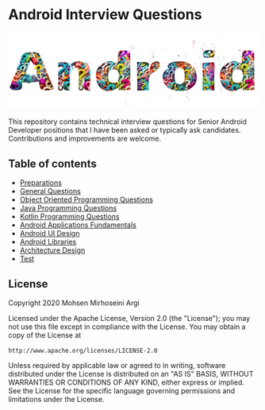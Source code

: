 # Android Interview Questions
![Android Interview Questions](images/icon.png)

This repository contains technical interview questions for Senior Android Developer positions that I have been asked or typically ask candidates. Contributions and improvements are welcome.

## Table of contents
* [Preparations](PREPARATIONS.md)
* [General Questions](GENERAL.md)
* [Object Oriented Programming Questions](OOP.md)
* [Java Programming Questions](JAVA.md)
* [Kotlin Programming Questions](KOTLIN.md)
* [Android Applications Fundamentals](ANDROID_FUNDAMENTALS.md)
* [Android UI Design](ANDROID_UI.md)
* [Android Libraries](ANDROID_LIBRARIES.md)
* [Architecture Design](ARCHITECTURE_DESIGN.md)
* [Test](TEST.md)

## License
Copyright 2020 Mohsen Mirhoseini Argi

Licensed under the Apache License, Version 2.0 (the "License");
you may not use this file except in compliance with the License.
You may obtain a copy of the License at

    http://www.apache.org/licenses/LICENSE-2.0

Unless required by applicable law or agreed to in writing, software
distributed under the License is distributed on an "AS IS" BASIS,
WITHOUT WARRANTIES OR CONDITIONS OF ANY KIND, either express or implied.
See the License for the specific language governing permissions and
limitations under the License.